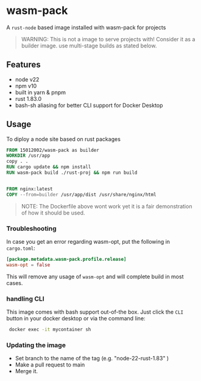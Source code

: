 # wasm-pack

A `rust-node` based image installed with wasm-pack for projects

> WARNING: This is not a image to serve projects with! Consider it as a builder image. use multi-stage builds as stated below.

## Features

- node v22
- npm v10
- built in yarn & pnpm
- rust 1.83.0
- bash-sh aliasing for better CLI support for Docker Desktop

## Usage

To diploy a node site based on rust packages

```Dockerfile
FROM 15012002/wasm-pack as builder
WORKDIR /usr/app
copy . .
RUN cargo update && npm install
RUN wasm-pack build ./rust-proj && npm run build


FROM nginx:latest
COPY --from=builder /usr/app/dist /usr/share/nginx/html
```

> NOTE: The Dockerfile above wont work yet it is a fair demonstration of how it should be used.

### Troubleshooting

In case you get an error regarding wasm-opt, put the following in `cargo.toml`:

```toml
[package.metadata.wasm-pack.profile.release]
wasm-opt = false
```

This will remove any usage of `wasm-opt` and will complete build in most cases.
### handling CLI

This image comes with bash support out-of-the box.
Just click the `CLI` button in your docker desktop or via the command line:

```bash
 docker exec -it mycontainer sh
```

### Updating the image

- Set branch to the name of the tag (e.g. "node-22-rust-1.83" )
- Make a pull request to main
- Merge it.
